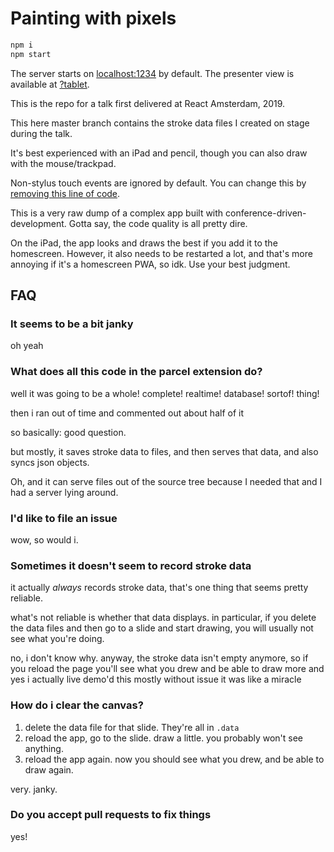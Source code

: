 # Painting with pixels

```sh
npm i
npm start
```

The server starts on [localhost:1234](http://localhost:1234) by default. The presenter view is available at [?tablet](http://localhost:1234?tablet).

This is the repo for a talk first delivered at React Amsterdam, 2019.

This here master branch contains the stroke data files I created on stage during the talk.

It's best experienced with an iPad and pencil, though you can also draw with the mouse/trackpad.

Non-stylus touch events are ignored by default. You can change this by [removing this line of code](./record-stroke#43).

This is a very raw dump of a complex app built with conference-driven-development. Gotta say, the code quality is all pretty dire.

On the iPad, the app looks and draws the best if you add it to the homescreen. However, it also needs to be restarted a lot, and that's more annoying if it's a homescreen PWA, so idk. Use your best judgment.

## FAQ

### It seems to be a bit janky
oh yeah

### What does all this code in the parcel extension do?
well it was going to be a whole! complete! realtime! database! sortof! thing!

then i ran out of time and commented out about half of it

so basically: good question.

but mostly, it saves stroke data to files, and then serves that data, and also syncs json objects.

Oh, and it can serve files out of the source tree because I needed that and I had a server lying around.

### I'd like to file an issue
wow, so would i.

### Sometimes it doesn't seem to record stroke data
it actually *always* records stroke data, that's one thing that seems pretty reliable.

what's not reliable is whether that data displays. in particular, if you delete the data files and then go to a slide and start drawing, you will usually not see what you're doing.

no, i don't know why. anyway, the stroke data isn't empty anymore, so if you reload the page you'll see what you drew and be able to draw more and yes i actually live demo'd this mostly without issue it was like a miracle

### How do i clear the canvas?
1. delete the data file for that slide. They're all in `.data`
2. reload the app, go to the slide. draw a little. you probably won't see anything.
3. reload the app again. now you should see what you drew, and be able to draw again.

very. janky.

### Do you accept pull requests to fix things
yes!
